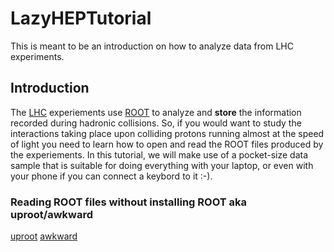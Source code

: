 # LazyHEPTutorial

This is meant to be an introduction on how to analyze data from LHC experiments.

## Introduction
The [LHC](https://www.home.cern/science/accelerators/large-hadron-collider) experiements use [ROOT](https://root.cern) to analyze and **store** the information recorded during hadronic collisions.
So, if you would want to study the interactions taking place upon colliding protons running almost at the speed of light you need to learn how to open and read the ROOT files produced by the experiements.
In this tutorial, we will make use of a pocket-size data sample that is suitable for doing everything with your laptop, or even with your phone if you can connect a keybord to it :-).


### Reading ROOT files without installing ROOT aka uproot/awkward 

[uproot](https://uproot.readthedocs.io/en/latest/)
[awkward](https://awkward-array.readthedocs.io/en/stable/index.html)
